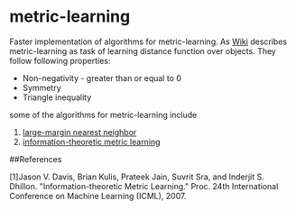 # metric-learning
Faster implementation of algorithms for metric-learning. As [Wiki](https://en.wikipedia.org/wiki/Similarity_learning#Metric_learning)
describes metric-learning as task of learning distance function over objects. They follow following properties:
* Non-negativity - greater than or equal to 0
* Symmetry 
* Triangle inequality

some of the algorithms for metric-learning include

1. [large-margin nearest neighbor](https://en.wikipedia.org/wiki/Large_margin_nearest_neighbor)
2. [information-theoretic metric learning](http://www.cs.utexas.edu/users/pjain/itml/)

##References

[1]Jason V. Davis, Brian Kulis, Prateek Jain, Suvrit Sra, and Inderjit
S. Dhillon.  "Information-theoretic Metric Learning."  Proc. 24th
International Conference on Machine Learning (ICML), 2007.

